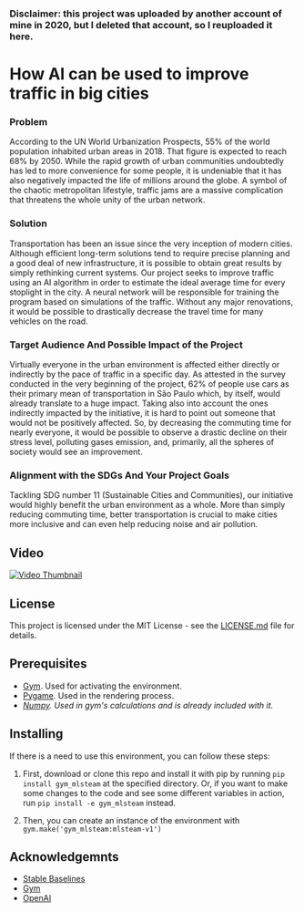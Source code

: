 ### Disclaimer: this project was uploaded by another account of mine in 2020, but I deleted that account, so I reuploaded it here.

# How AI can be used to improve traffic in big cities

### Problem
According to the UN World Urbanization Prospects, 55% of the world population inhabited urban areas in 2018. That figure is expected to reach 68% by 2050. While the rapid growth of urban communities undoubtedly has led to more convenience for some people, it is undeniable that it has also negatively impacted the life of millions around the globe. A symbol of the chaotic metropolitan lifestyle, traffic jams are a massive complication that threatens the whole unity of the urban network.

### Solution
Transportation has been an issue since the very inception of modern cities. Although efficient long-term solutions tend to require precise planning and a good deal of new infrastructure, it is possible to obtain great results by simply rethinking current systems. Our project seeks to improve traffic using an AI algorithm in order to estimate the ideal average time for every stoplight in the city. A neural network will be responsible for training the program based on simulations of the traffic. Without any major renovations, it would be possible to drastically decrease the travel time for many vehicles on the road.

### Target Audience And Possible Impact of the Project
Virtually everyone in the urban environment is affected either directly or indirectly by the pace of traffic in a specific day. As attested in the survey conducted in the very beginning of the project, 62% of people use cars as their primary mean of transportation in São Paulo which, by itself, would already translate to a huge impact. Taking also into account the ones indirectly impacted by the initiative, it is hard to point out someone that would not be positively affected. So, by decreasing the commuting time for nearly everyone, it would be possible to observe a drastic decline on their stress level, polluting gases emission, and, primarily, all the spheres of society would see an improvement.

### Alignment with the SDGs And Your Project Goals
Tackling SDG number 11 (Sustainable Cities and Communities), our initiative would highly benefit the urban environment as a whole. More than simply reducing commuting time, better transportation is crucial to make cities more inclusive and can even help reducing noise and air pollution.

## Video
[![Video Thumbnail](https://img.youtube.com/vi/6CjnweR4D6o/0.jpg)](https://www.youtube.com/watch?v=6CjnweR4D6o)

## License
This project is licensed under the MIT License - see the [LICENSE.md](LICENSE.md) file for details.

## Prerequisites
- [Gym](https://pypi.org/project/gym/0.7.4/). Used for activating the environment.
- [Pygame](https://www.pygame.org/wiki/GettingStarted). Used in the rendering process.
- *[Numpy](https://pypi.org/project/numpy/). Used in gym's calculations and is already included with it.*

## Installing

If there is a need to use this environment, you can follow these steps:

1. First, download or clone this repo and install it with pip by running `pip install gym_mlsteam` at the specified directory. Or, if you want to make some changes to the code and see some different variables in action, run `pip install -e gym_mlsteam` instead.

2. Then, you can create an instance of the environment with `gym.make('gym_mlsteam:mlsteam-v1')` 

## Acknowledgemnts
- [Stable Baselines](https://github.com/hill-a/stable-baselines)
- [Gym](https://github.com/openai/gym)
- [OpenAI](https://openai.com/)
